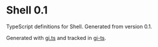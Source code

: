 # Shell 0.1

TypeScript definitions for Shell. Generated from version 0.1.

Generated with [gi.ts](https://gitlab.gnome.org/ewlsh/gi.ts) and tracked in [gi-ts](https://github.com/gi-ts).

